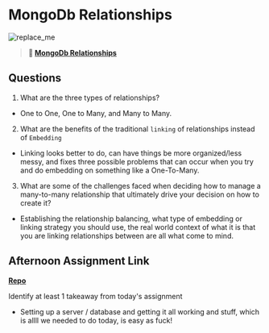 # MongoDb Relationships

![replace_me](https://codeworks.blob.core.windows.net/public/assets/img/illustrations/placeholder.svg)

> **📖 [MongoDb Relationships](https://codeworksacademy.com/fs-student-guide/resources/wk5/02-Relationships)**

## Questions

1. What are the three types of relationships?

- One to One, One to Many, and Many to Many.

2. What are the benefits of the traditional `linking` of relationships instead of `Embedding`

- Linking looks better to do, can have things be more organized/less messy, and fixes three possible problems that can occur when you try and do embedding on something like a One-To-Many.

3. What are some of the challenges faced when deciding how to manage a many-to-many relationship that ultimately drive your decision on how to create it?

- Establishing the relationship balancing, what type of embedding or linking strategy you should use, the real world context of what it is that you are linking relationships between are all what come to mind.

## Afternoon Assignment Link

**[Repo](https://github.com/TheOneTrueRy/gregslist_node)**

Identify at least 1 takeaway from today's assignment

- Setting up a server / database and getting it all working and stuff, which is allll we needed to do today, is easy as fuck!
